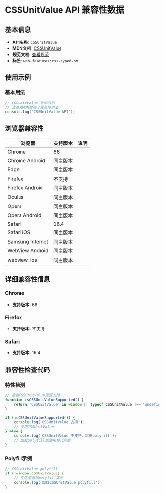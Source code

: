 # CSSUnitValue API 兼容性数据

## 基本信息

- **API名称**: `CSSUnitValue`
- **MDN文档**: [CSSUnitValue](https://developer.mozilla.org/docs/Web/API/CSSUnitValue)
- **规范文档**: [查看规范](https://drafts.css-houdini.org/css-typed-om/#simple-numeric)
- **标签**: `web-features:css-typed-om`

## 使用示例

### 基本用法

```javascript
// CSSUnitValue 使用示例
// 请查阅MDN文档了解具体用法
console.log('CSSUnitValue API');
```

## 浏览器兼容性

| 浏览器 | 支持版本 | 说明 |
|--------|----------|------|
| Chrome | 66 |  |
| Chrome Android | 同主版本 |  |
| Edge | 同主版本 |  |
| Firefox | 不支持 |  |
| Firefox Android | 同主版本 |  |
| Oculus | 同主版本 |  |
| Opera | 同主版本 |  |
| Opera Android | 同主版本 |  |
| Safari | 16.4 |  |
| Safari iOS | 同主版本 |  |
| Samsung Internet | 同主版本 |  |
| WebView Android | 同主版本 |  |
| webview_ios | 同主版本 |  |

## 详细兼容性信息

### Chrome

- **支持版本**: 66

### Firefox

- **支持版本**: 不支持

### Safari

- **支持版本**: 16.4

## 兼容性检查代码

### 特性检测

```javascript
// 检查CSSUnitValue是否支持
function isCSSUnitValueSupported() {
    return 'CSSUnitValue' in window || typeof CSSUnitValue !== 'undefined';
}

if (isCSSUnitValueSupported()) {
    console.log('CSSUnitValue 支持');
    // 使用CSSUnitValue
} else {
    console.log('CSSUnitValue 不支持，需要polyfill');
    // 加载polyfill或使用替代方案
}
```

### Polyfill示例

```javascript
// CSSUnitValue polyfill
if (!window.CSSUnitValue) {
    // 在这里添加polyfill实现
    console.log('加载CSSUnitValue polyfill');
}
```

